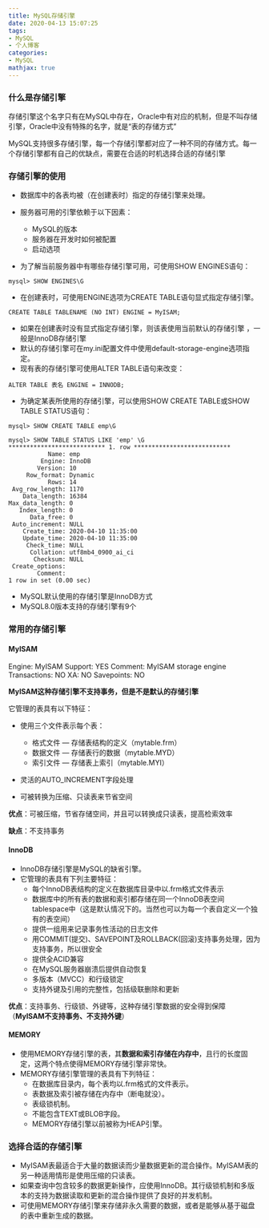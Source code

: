 ```yaml
---
title: MySQL存储引擎
date: 2020-04-13 15:07:25
tags:
- MySQL
- 个人博客
categories:
- MySQL
mathjax: true
---
```


### 什么是存储引擎

存储引擎这个名字只有在MySQL中存在，Oracle中有对应的机制，但是不叫存储引擎，Oracle中没有特殊的名字，就是“表的存储方式”

MySQL支持很多存储引擎，每一个存储引擎都对应了一种不同的存储方式。每一个存储引擎都有自己的优缺点，需要在合适的时机选择合适的存储引擎



### 存储引擎的使用

- 数据库中的各表均被（在创建表时）指定的存储引擎来处理。 
- 服务器可用的引擎依赖于以下因素： 
  - MySQL的版本 
  - 服务器在开发时如何被配置 
  - 启动选项

- 为了解当前服务器中有哪些存储引擎可用，可使用SHOW ENGINES语句：

```mysql
mysql> SHOW ENGINES\G
```

- 在创建表时，可使用ENGINE选项为CREATE TABLE语句显式指定存储引擎。

```mysql
CREATE TABLE TABLENAME (NO INT) ENGINE = MyISAM;
```

- 如果在创建表时没有显式指定存储引擎，则该表使用当前默认的存储引擎 ，一般是InnoDB存储引擎
- 默认的存储引擎可在my.ini配置文件中使用default-storage-engine选项指定。
- 现有表的存储引擎可使用ALTER TABLE语句来改变：

```mysql
ALTER TABLE 表名 ENGINE = INNODB;
```

- 为确定某表所使用的存储引擎，可以使用SHOW CREATE TABLE或SHOW TABLE STATUS语句：

```mysql
mysql> SHOW CREATE TABLE emp\G

mysql> SHOW TABLE STATUS LIKE 'emp' \G
*************************** 1. row ***************************
           Name: emp
         Engine: InnoDB
        Version: 10
     Row_format: Dynamic
           Rows: 14
 Avg_row_length: 1170
    Data_length: 16384
Max_data_length: 0
   Index_length: 0
      Data_free: 0
 Auto_increment: NULL
    Create_time: 2020-04-10 11:35:00
    Update_time: 2020-04-10 11:35:00
     Check_time: NULL
      Collation: utf8mb4_0900_ai_ci
       Checksum: NULL
 Create_options:
        Comment:
1 row in set (0.00 sec)
```

- MySQL默认使用的存储引擎是InnoDB方式
- MySQL8.0版本支持的存储引擎有9个





### 常用的存储引擎

#### MyISAM

Engine: MyISAM
Support: YES
Comment: MyISAM storage engine
Transactions: NO
 XA: NO
 Savepoints: NO

**MyISAM这种存储引擎不支持事务，但是不是默认的存储引擎**

它管理的表具有以下特征：

- 使用三个文件表示每个表：
  - 格式文件 — 存储表结构的定义（mytable.frm） 
  - 数据文件 — 存储表行的数据（mytable.MYD） 
  - 索引文件 — 存储表上索引（mytable.MYI）

- 灵活的AUTO_INCREMENT字段处理
- 可被转换为压缩、只读表来节省空间 



**优点**：可被压缩，节省存储空间，并且可以转换成只读表，提高检索效率

**缺点**：不支持事务



#### InnoDB

- InnoDB存储引擎是MySQL的缺省引擎。 
- 它管理的表具有下列主要特征：
  - 每个InnoDB表结构的定义在数据库目录中以.frm格式文件表示
  - 数据库中的所有表的数据和索引都存储在同一个InnoDB表空间tablespace中（这是默认情况下的。当然也可以为每一个表自定义一个独有的表空间）
  - 提供一组用来记录事务性活动的日志文件
  - 用COMMIT(提交)、SAVEPOINT及ROLLBACK(回滚)支持事务处理，因为支持事务，所以很安全
  - 提供全ACID兼容
  - 在MySQL服务器崩溃后提供自动恢复
  - 多版本（MVCC）和行级锁定
  - 支持外键及引用的完整性，包括级联删除和更新 

**优点**：支持事务、行级锁、外键等，这种存储引擎数据的安全得到保障（**MyISAM不支持事务、不支持外键**）



#### MEMORY

- 使用MEMORY存储引擎的表，其**数据和索引存储在内存中**，且行的长度固定，这两个特点使得MEMORY存储引擎非常快。
- MEMORY存储引擎管理的表具有下列特征：
  - 在数据库目录内，每个表均以.frm格式的文件表示。
  - 表数据及索引被存储在内存中（断电就没）。
  - 表级锁机制。
  - 不能包含TEXT或BLOB字段。
  - MEMORY存储引擎以前被称为HEAP引擎。 



### 选择合适的存储引擎

- MyISAM表最适合于大量的数据读而少量数据更新的混合操作。MyISAM表的另一种适用情形是使用压缩的只读表。
- 如果查询中包含较多的数据更新操作，应使用InnoDB。其行级锁机制和多版本的支持为数据读取和更新的混合操作提供了良好的并发机制。
- 可使用MEMORY存储引擎来存储非永久需要的数据，或者是能够从基于磁盘的表中重新生成的数据。



